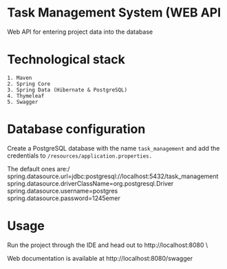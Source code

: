 
# Task Management System (WEB API

Web API for entering project data into the database

# Technological stack

    1. Maven
    2. Spring Core
    3. Spring Data (Hibernate & PostgreSQL)
    4. Thymeleaf
    5. Swagger

# Database configuration

Create a PostgreSQL database with the name `task_management` and add 
the credentials to `/resources/application.properties.`

The default ones are:/
spring.datasource.url=jdbc:postgresql://localhost:5432/task_management
spring.datasource.driverClassName=org.postgresql.Driver
spring.datasource.username=postgres
spring.datasource.password=1245emer

# Usage

Run the project through the IDE and head out to http://localhost:8080 \

Web documentation is available at http://localhost:8080/swagger